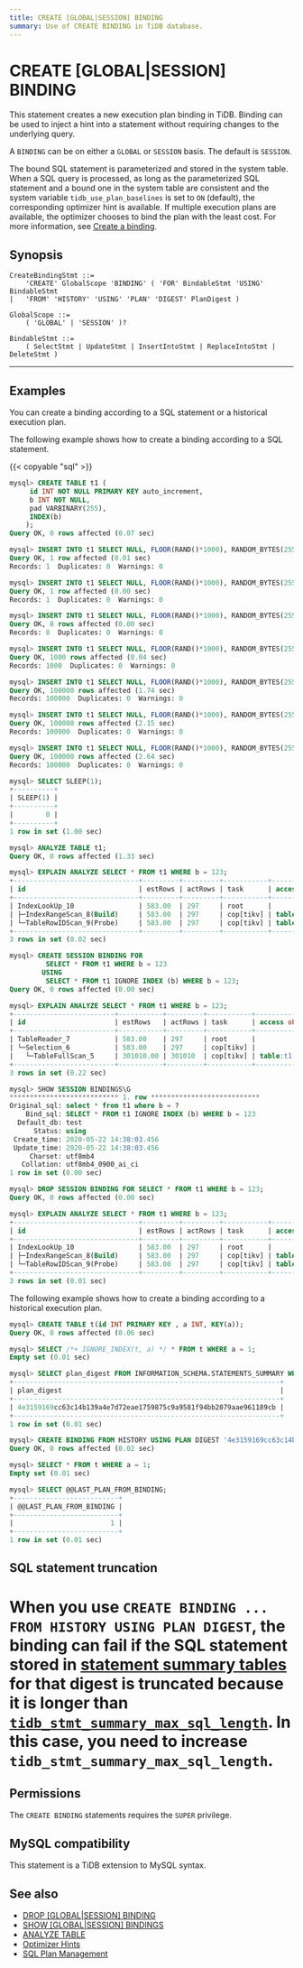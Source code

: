 ```yaml
---
title: CREATE [GLOBAL|SESSION] BINDING
summary: Use of CREATE BINDING in TiDB database.
---
```


# CREATE [GLOBAL|SESSION] BINDING

This statement creates a new execution plan binding in TiDB. Binding can be used to inject a hint into a statement without requiring changes to the underlying query.

A `BINDING` can be on either a `GLOBAL` or `SESSION` basis. The default is `SESSION`.

The bound SQL statement is parameterized and stored in the system table. When a SQL query is processed, as long as the parameterized SQL statement and a bound one in the system table are consistent and the system variable `tidb_use_plan_baselines` is set to `ON` (default), the corresponding optimizer hint is available. If multiple execution plans are available, the optimizer chooses to bind the plan with the least cost. For more information, see [Create a binding](/sql-plan-management.md#create-a-binding).

## Synopsis

```ebnf+diagram
CreateBindingStmt ::=
    'CREATE' GlobalScope 'BINDING' ( 'FOR' BindableStmt 'USING' BindableStmt
|   'FROM' 'HISTORY' 'USING' 'PLAN' 'DIGEST' PlanDigest )

GlobalScope ::=
    ( 'GLOBAL' | 'SESSION' )?

BindableStmt ::=
    ( SelectStmt | UpdateStmt | InsertIntoStmt | ReplaceIntoStmt | DeleteStmt )
```

****

## Examples

You can create a binding according to a SQL statement or a historical execution plan.

The following example shows how to create a binding according to a SQL statement.

{{< copyable "sql" >}}

```sql
mysql> CREATE TABLE t1 (
     id INT NOT NULL PRIMARY KEY auto_increment,
     b INT NOT NULL,
     pad VARBINARY(255),
     INDEX(b)
    );
Query OK, 0 rows affected (0.07 sec)

mysql> INSERT INTO t1 SELECT NULL, FLOOR(RAND()*1000), RANDOM_BYTES(255) FROM dual;
Query OK, 1 row affected (0.01 sec)
Records: 1  Duplicates: 0  Warnings: 0

mysql> INSERT INTO t1 SELECT NULL, FLOOR(RAND()*1000), RANDOM_BYTES(255) FROM t1 a JOIN t1 b JOIN t1 c LIMIT 100000;
Query OK, 1 row affected (0.00 sec)
Records: 1  Duplicates: 0  Warnings: 0

mysql> INSERT INTO t1 SELECT NULL, FLOOR(RAND()*1000), RANDOM_BYTES(255) FROM t1 a JOIN t1 b JOIN t1 c LIMIT 100000;
Query OK, 8 rows affected (0.00 sec)
Records: 8  Duplicates: 0  Warnings: 0

mysql> INSERT INTO t1 SELECT NULL, FLOOR(RAND()*1000), RANDOM_BYTES(255) FROM t1 a JOIN t1 b JOIN t1 c LIMIT 100000;
Query OK, 1000 rows affected (0.04 sec)
Records: 1000  Duplicates: 0  Warnings: 0

mysql> INSERT INTO t1 SELECT NULL, FLOOR(RAND()*1000), RANDOM_BYTES(255) FROM t1 a JOIN t1 b JOIN t1 c LIMIT 100000;
Query OK, 100000 rows affected (1.74 sec)
Records: 100000  Duplicates: 0  Warnings: 0

mysql> INSERT INTO t1 SELECT NULL, FLOOR(RAND()*1000), RANDOM_BYTES(255) FROM t1 a JOIN t1 b JOIN t1 c LIMIT 100000;
Query OK, 100000 rows affected (2.15 sec)
Records: 100000  Duplicates: 0  Warnings: 0

mysql> INSERT INTO t1 SELECT NULL, FLOOR(RAND()*1000), RANDOM_BYTES(255) FROM t1 a JOIN t1 b JOIN t1 c LIMIT 100000;
Query OK, 100000 rows affected (2.64 sec)
Records: 100000  Duplicates: 0  Warnings: 0

mysql> SELECT SLEEP(1);
+----------+
| SLEEP(1) |
+----------+
|        0 |
+----------+
1 row in set (1.00 sec)

mysql> ANALYZE TABLE t1;
Query OK, 0 rows affected (1.33 sec)

mysql> EXPLAIN ANALYZE SELECT * FROM t1 WHERE b = 123;
+-------------------------------+---------+---------+-----------+----------------------+---------------------------------------------------------------------------+-----------------------------------+----------------+------+
| id                            | estRows | actRows | task      | access object        | execution info                                                            | operator info                     | memory         | disk |
+-------------------------------+---------+---------+-----------+----------------------+---------------------------------------------------------------------------+-----------------------------------+----------------+------+
| IndexLookUp_10                | 583.00  | 297     | root      |                      | time:10.545072ms, loops:2, rpc num: 1, rpc time:398.359µs, proc keys:297  |                                   | 109.1484375 KB | N/A  |
| ├─IndexRangeScan_8(Build)     | 583.00  | 297     | cop[tikv] | table:t1, index:b(b) | time:0s, loops:4                                                          | range:[123,123], keep order:false | N/A            | N/A  |
| └─TableRowIDScan_9(Probe)     | 583.00  | 297     | cop[tikv] | table:t1             | time:12ms, loops:4                                                        | keep order:false                  | N/A            | N/A  |
+-------------------------------+---------+---------+-----------+----------------------+---------------------------------------------------------------------------+-----------------------------------+----------------+------+
3 rows in set (0.02 sec)

mysql> CREATE SESSION BINDING FOR
         SELECT * FROM t1 WHERE b = 123
        USING
         SELECT * FROM t1 IGNORE INDEX (b) WHERE b = 123;
Query OK, 0 rows affected (0.00 sec)

mysql> EXPLAIN ANALYZE SELECT * FROM t1 WHERE b = 123;
+-------------------------+-----------+---------+-----------+---------------+--------------------------------------------------------------------------------+--------------------+---------------+------+
| id                      | estRows   | actRows | task      | access object | execution info                                                                 | operator info      | memory        | disk |
+-------------------------+-----------+---------+-----------+---------------+--------------------------------------------------------------------------------+--------------------+---------------+------+
| TableReader_7           | 583.00    | 297     | root      |               | time:222.32506ms, loops:2, rpc num: 1, rpc time:222.078952ms, proc keys:301010 | data:Selection_6   | 88.6640625 KB | N/A  |
| └─Selection_6           | 583.00    | 297     | cop[tikv] |               | time:224ms, loops:298                                                          | eq(test.t1.b, 123) | N/A           | N/A  |
|   └─TableFullScan_5     | 301010.00 | 301010  | cop[tikv] | table:t1      | time:220ms, loops:298                                                          | keep order:false   | N/A           | N/A  |
+-------------------------+-----------+---------+-----------+---------------+--------------------------------------------------------------------------------+--------------------+---------------+------+
3 rows in set (0.22 sec)

mysql> SHOW SESSION BINDINGS\G
*************************** 1. row ***************************
Original_sql: select * from t1 where b = ?
    Bind_sql: SELECT * FROM t1 IGNORE INDEX (b) WHERE b = 123
  Default_db: test
      Status: using
 Create_time: 2020-05-22 14:38:03.456
 Update_time: 2020-05-22 14:38:03.456
     Charset: utf8mb4
   Collation: utf8mb4_0900_ai_ci
1 row in set (0.00 sec)

mysql> DROP SESSION BINDING FOR SELECT * FROM t1 WHERE b = 123;
Query OK, 0 rows affected (0.00 sec)

mysql> EXPLAIN ANALYZE SELECT * FROM t1 WHERE b = 123;
+-------------------------------+---------+---------+-----------+----------------------+-------------------------------------------------------------------------+-----------------------------------+----------------+------+
| id                            | estRows | actRows | task      | access object        | execution info                                                          | operator info                     | memory         | disk |
+-------------------------------+---------+---------+-----------+----------------------+-------------------------------------------------------------------------+-----------------------------------+----------------+------+
| IndexLookUp_10                | 583.00  | 297     | root      |                      | time:5.31206ms, loops:2, rpc num: 1, rpc time:665.927µs, proc keys:297  |                                   | 109.1484375 KB | N/A  |
| ├─IndexRangeScan_8(Build)     | 583.00  | 297     | cop[tikv] | table:t1, index:b(b) | time:0s, loops:4                                                        | range:[123,123], keep order:false | N/A            | N/A  |
| └─TableRowIDScan_9(Probe)     | 583.00  | 297     | cop[tikv] | table:t1             | time:0s, loops:4                                                        | keep order:false                  | N/A            | N/A  |
+-------------------------------+---------+---------+-----------+----------------------+-------------------------------------------------------------------------+-----------------------------------+----------------+------+
3 rows in set (0.01 sec)
```

The following example shows how to create a binding according to a historical execution plan.

```sql
mysql> CREATE TABLE t(id INT PRIMARY KEY , a INT, KEY(a));
Query OK, 0 rows affected (0.06 sec)

mysql> SELECT /*+ IGNORE_INDEX(t, a) */ * FROM t WHERE a = 1;
Empty set (0.01 sec)

mysql> SELECT plan_digest FROM INFORMATION_SCHEMA.STATEMENTS_SUMMARY WHERE QUERY_SAMPLE_TEXT = 'SELECT /*+ IGNORE_INDEX(t, a) */ * FROM t WHERE a = 1';
+------------------------------------------------------------------+
| plan_digest                                                      |
+------------------------------------------------------------------+
| 4e3159169cc63c14b139a4e7d72eae1759875c9a9581f94bb2079aae961189cb |
+------------------------------------------------------------------+
1 row in set (0.01 sec)

mysql> CREATE BINDING FROM HISTORY USING PLAN DIGEST '4e3159169cc63c14b139a4e7d72eae1759875c9a9581f94bb2079aae961189cb';
Query OK, 0 rows affected (0.02 sec)

mysql> SELECT * FROM t WHERE a = 1;
Empty set (0.01 sec)

mysql> SELECT @@LAST_PLAN_FROM_BINDING;
+--------------------------+
| @@LAST_PLAN_FROM_BINDING |
+--------------------------+
|                        1 |
+--------------------------+
1 row in set (0.01 sec)

```

## SQL statement truncation

When you use `CREATE BINDING ... FROM HISTORY USING PLAN DIGEST`, the binding can fail if the SQL statement stored in [statement summary tables](/statement-summary-tables.md) for that digest is truncated because it is longer than [`tidb_stmt_summary_max_sql_length`](/system-variables.md#tidb_stmt_summary_max_sql_length-new-in-v40). In this case, you need to increase `tidb_stmt_summary_max_sql_length`.
=======
## Permissions

The `CREATE BINDING` statements requires the `SUPER` privilege.

## MySQL compatibility

This statement is a TiDB extension to MySQL syntax.

## See also

* [DROP [GLOBAL|SESSION] BINDING](/sql-statements/sql-statement-drop-binding.md)
* [SHOW [GLOBAL|SESSION] BINDINGS](/sql-statements/sql-statement-show-bindings.md)
* [ANALYZE TABLE](/sql-statements/sql-statement-analyze-table.md)
* [Optimizer Hints](/optimizer-hints.md)
* [SQL Plan Management](/sql-plan-management.md)
